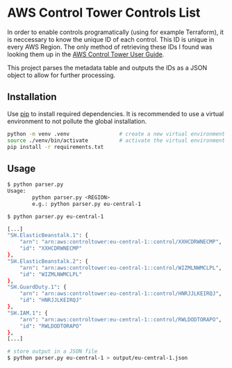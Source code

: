 # AWS Control Tower Controls List

In order to enable controls programatically (using for example Terraform), it is neccessary to know the unique ID of each control. This ID is unique in every AWS Region. The only method of retrieving these IDs I found was looking them up in the [AWS Control Tower User Guide](https://docs.aws.amazon.com/controltower/latest/userguide/control-metadata-tables.html).

This project parses the metadata table and outputs the IDs as a JSON object to allow for further processing.

## Installation

Use [pip](https://pip.pypa.io/en/stable/) to install required dependencies. It is recommended to use a virtual environment to not pollute the global installation.

```bash
python -m venv .venv                # create a new virtual environment in .venv
source ./venv/bin/activate          # activate the virtual environment
pip install -r requirements.txt
```

## Usage

```bash
$ python parser.py
Usage:
        python parser.py <REGION>
        e.g.: python parser.py eu-central-1

$ python parser.py eu-central-1

[...]
"SH.ElasticBeanstalk.1": {
    "arn": "arn:aws:controltower:eu-central-1::control/XXHCDRWNECMP",
    "id": "XXHCDRWNECMP"
},
"SH.ElasticBeanstalk.2": {
    "arn": "arn:aws:controltower:eu-central-1::control/WIZMLNWMCLPL",
    "id": "WIZMLNWMCLPL"
},
"SH.GuardDuty.1": {
    "arn": "arn:aws:controltower:eu-central-1::control/HNRJJLKEIRQJ",
    "id": "HNRJJLKEIRQJ"
},
"SH.IAM.1": {
    "arn": "arn:aws:controltower:eu-central-1::control/RWLDODTORAPO",
    "id": "RWLDODTORAPO"
},
[...]

# store output in a JSON file
$ python parser.py eu-central-1 > output/eu-central-1.json
```
